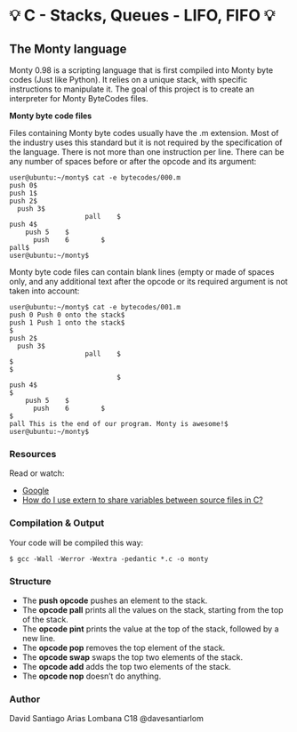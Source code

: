 # :bulb: C - Stacks, Queues - LIFO, FIFO :bulb:

## The Monty language
Monty 0.98 is a scripting language that is first compiled into Monty byte codes (Just like Python).
It relies on a unique stack, with specific instructions to manipulate it.
The goal of this project is to create an interpreter for Monty ByteCodes files.

**Monty byte code files**

Files containing Monty byte codes usually have the .m extension. Most of the industry uses this standard but it is not required by the specification of the language. There is not more than one instruction per line. There can be any number of spaces before or after the opcode and its argument:

    user@ubuntu:~/monty$ cat -e bytecodes/000.m
    push 0$
    push 1$
    push 2$
      push 3$
                       pall    $
    push 4$
        push 5    $
          push    6        $
    pall$
    user@ubuntu:~/monty$
    
Monty byte code files can contain blank lines (empty or made of spaces only, and any additional text after the opcode or its required argument is not taken into account:

    user@ubuntu:~/monty$ cat -e bytecodes/001.m
    push 0 Push 0 onto the stack$
    push 1 Push 1 onto the stack$
    $
    push 2$
      push 3$
                       pall    $
    $
    $
                               $
    push 4$
    $
        push 5    $
          push    6        $
    $
    pall This is the end of our program. Monty is awesome!$
    user@ubuntu:~/monty$

### Resources
Read or watch:

 * [Google](https://www.google.com/webhp?q=stack%20and%20queue)
 * [How do I use extern to share variables between source files in C?](https://stackoverflow.com/questions/1433204/how-do-i-use-extern-to-share-variables-between-source-files)

### Compilation & Output
Your code will be compiled this way:

    $ gcc -Wall -Werror -Wextra -pedantic *.c -o monty

### Structure

* The **push opcode** pushes an element to the stack.
* The **opcode pall** prints all the values on the stack, starting from the top of the stack.
* The **opcode pint** prints the value at the top of the stack, followed by a new line.
* The **opcode pop** removes the top element of the stack.
* The **opcode swap** swaps the top two elements of the stack.
* The **opcode add** adds the top two elements of the stack.
* The **opcode nop** doesn’t do anything.

### Author
David Santiago Arias Lombana C18 @davesantiarlom
